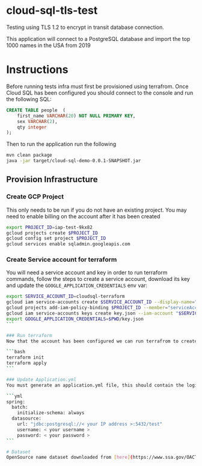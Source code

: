 # cloud-sql-tls-test

Testing using TLS 1.2 to encrypt in transit database connection.

This application will connect to a PostgreSQL database and import the top 1000 names in the USA from 2019

# Instructions
Before running tests infra must first be provisioned using terrafrom. Once Cloud SQL has been configured you should connect to the console and run the following SQL:

```sql
CREATE TABLE people  (
    first_name VARCHAR(20) NOT NULL PRIMARY KEY,
    sex VARCHAR(2),
    qty integer
);
```

Then to run the application run the following

```bash
mvn clean package
java -jar target/cloud-sql-demo-0.0.1-SNAPSHOT.jar
```

## Provision Infrastructure

### Create GCP Project
This only needs to be run if you do not have an existing project. You may need to enable billing on the account after it has been created

```bash
export PROJECT_ID=iap-test-9kx82
gcloud projects create $PROJECT_ID
gcloud config set project $PROJECT_ID
gcloud services enable sqladmin.googleapis.com
```

### Create Service account for terraform
You will need a service account and key in order to run terraform commands, follow the steps to create a service account, download its key and update the `GOOGLE_APPLICATION_CREDENTIALS` env var:

``````bash
export SERVICE_ACCOUNT_ID=cloudsql-terraform
gcloud iam service-accounts create $SERVICE_ACCOUNT_ID --display-name="CloudSQL Terraform"
gcloud projects add-iam-policy-binding $PROJECT_ID --member="serviceAccount:$SERVICE_ACCOUNT_ID@$PROJECT_ID.iam.gserviceaccount.com" --role="roles/owner"
gcloud iam service-accounts keys create key.json --iam-account "$SERVICE_ACCOUNT_ID@$PROJECT_ID.iam.gserviceaccount.com"
export GOOGLE_APPLICATION_CREDENTIALS=$PWD/key.json
```

### Run terraform
Now that the account has been configured we can run terrafrom to create the cluster:

```bash
terraform init
terraform apply
```

### Update Application.yml
You must generate an application.yml file, this should contain the login details for the new cloudsql instance. The location of this file should be: src/main/resources/application.yml and content should be

```yml
spring:  
  batch:
    initialize-schema: always
  datasource:  
    url: "jdbc:postgresql://< your IP address >:5432/test"  
    username: < your username >
    password: < your password >
```

# Dataset
OpenSource name dataset downloaded from [here](https://www.ssa.gov/OACT/babynames/limits.html)